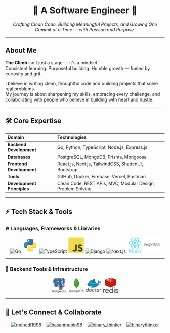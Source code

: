 <h1 align="center">🚀 A Software Engineer 🚀</h1>

<p align="center">
  <i>Crafting Clean Code, Building Meaningful Projects, and Growing One Commit at a Time — with Passion and Purpose.</i>
</p>

---

## About Me

**The Climb** isn't just a stage — it's a mindset:  
Consistent learning. Purposeful building. Humble growth — fueled by curiosity and grit.

I believe in writing clean, thoughtful code and building projects that solve real problems.  
My journey is about sharpening my skills, embracing every challenge, and collaborating with people who believe in building with heart and hustle.

---

## 🛠 Core Expertise

| Domain                     | Technologies                                                |
| :------------------------- | :---------------------------------------------------------- |
| **Backend Development**    | Go, Python, TypeScript, Node.js, Express.js                 |
| **Databases**              | PostgreSQL, MongoDB, Prisma, Mongoose                       |
| **Frontend Development**   | React.js, Next.js, TailwindCSS, ShadcnUI, Bootstrap         |
| **Tools**                  | GitHub, Docker, Firebase, Vercel, Postman                   |
| **Development Principles** | Clean Code, REST APIs, MVC, Modular Design, Problem Solving |

---

## ⚡ Tech Stack & Tools

### 🔥 Languages, Frameworks & Libraries

<p align="center">
  <img src="https://cdn.worldvectorlogo.com/logos/golang-gopher.svg" alt="Go" width="50" height="50"/>
  <img src="https://raw.githubusercontent.com/devicons/devicon/master/icons/python/python-original.svg" alt="Python" width="50" height="50"/>
  <img src="https://raw.githubusercontent.com/remojansen/logo.ts/master/ts.png" alt="TypeScript" width="50" height="50"/>
  <img src="https://raw.githubusercontent.com/devicons/devicon/master/icons/javascript/javascript-original.svg" alt="JavaScript" width="50" height="50"/>
  <img src="https://cdn.worldvectorlogo.com/logos/django.svg" alt="Django" width="50" height="50"/>
  <img src="https://cdn.worldvectorlogo.com/logos/nextjs-2.svg" alt="Next.js" width="50" height="50"/>
  <img src="https://raw.githubusercontent.com/devicons/devicon/master/icons/react/react-original-wordmark.svg" alt="React" width="50" height="50"/>
  <img src="https://raw.githubusercontent.com/devicons/devicon/master/icons/express/express-original-wordmark.svg" alt="Express.js" width="50" height="50"/>
</p>

---

### 🧰 Backend Tools & Infrastructure

<p align="center">
  <img src="https://raw.githubusercontent.com/devicons/devicon/master/icons/postgresql/postgresql-original-wordmark.svg" alt="PostgreSQL" width="50" height="50"/>
  <img src="https://raw.githubusercontent.com/devicons/devicon/master/icons/mongodb/mongodb-original-wordmark.svg" alt="MongoDB" width="50" height="50"/>
  <img src="https://raw.githubusercontent.com/devicons/devicon/master/icons/docker/docker-original-wordmark.svg" alt="Docker" width="50" height="50"/>
  <img src="https://raw.githubusercontent.com/devicons/devicon/master/icons/redis/redis-original-wordmark.svg" alt="Redis" width="50" height="50"/>
</p>

---

## 🤝 Let's Connect & Collaborate

<p align="center">
<a href="https://linkedin.com/in/mehedi1998" target="blank"><img align="center" src="https://raw.githubusercontent.com/rahuldkjain/github-profile-readme-generator/master/src/images/icons/Social/linked-in-alt.svg" alt="mehedi1998" width="40" /></a>&nbsp;&nbsp;&nbsp;
<a href="https://twitter.com/hasanmubin98" target="blank"><img align="center" src="https://raw.githubusercontent.com/rahuldkjain/github-profile-readme-generator/master/src/images/icons/Social/twitter.svg" alt="hasanmubin98" width="40" /></a>&nbsp;&nbsp;&nbsp;
<a href="https://www.codechef.com/users/binary_thinker" target="blank"><img align="center" src="https://cdn.jsdelivr.net/npm/simple-icons@3.1.0/icons/codechef.svg" alt="binary_thinker" width="40" /></a>&nbsp;&nbsp;&nbsp;
<a href="https://www.leetcode.com/binarythinker" target="blank"><img align="center" src="https://raw.githubusercontent.com/rahuldkjain/github-profile-readme-generator/master/src/images/icons/Social/leet-code.svg" alt="binarythinker" width="40" /></a>
</p>
